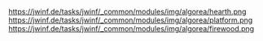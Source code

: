 https://jwinf.de/tasks/jwinf/_common/modules/img/algorea/hearth.png
https://jwinf.de/tasks/jwinf/_common/modules/img/algorea/platform.png
https://jwinf.de/tasks/jwinf/_common/modules/img/algorea/firewood.png

